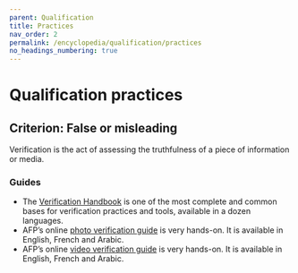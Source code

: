 ```yaml
---
parent: Qualification
title: Practices
nav_order: 2
permalink: /encyclopedia/qualification/practices
no_headings_numbering: true
---
```


# Qualification practices

## Criterion: False or misleading

Verification is the act of assessing the truthfulness of a piece of information or media.

### Guides

- The [Verification Handbook](http://verificationhandbook.com) is one of the most complete and common bases for verification practices and tools, available in a dozen languages.
- AFP’s online [photo verification guide](https://observers.france24.com/en/20180401-verification-guide-verify-photo-online-factchecking) is very hands-on. It is available in English, French and Arabic.
- AFP’s online [video verification guide](https://observers.france24.com/en/20180330-verification-guide-factchecking-how-verify-online-video) is very hands-on. It is available in English, French and Arabic.
